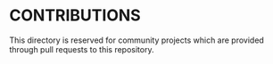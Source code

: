 # CONTRIBUTIONS

This directory is reserved for community projects which are provided through pull requests to this repository.

